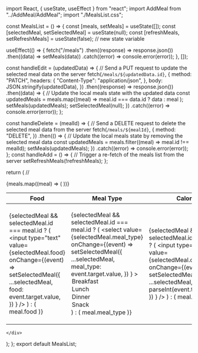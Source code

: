 import React, { useState, useEffect } from "react";
import AddMeal from "../AddMeal/AddMeal";
import "./MealsList.css";

const MealsList = () => {
  const [meals, setMeals] = useState([]);
  const [selectedMeal, setSelectedMeal] = useState(null);
  const [refreshMeals, setRefreshMeals] = useState(false); // new state variable

  useEffect(() => {
    fetch("/meals")
      .then((response) => response.json())
      .then((data) => setMeals(data))
      .catch((error) => console.error(error));
  }, []);

  const handleEdit = (updatedData) => {
    // Send a PUT request to update the selected meal data on the server
    fetch(`/meals/${updatedData.id}`, {
      method: "PATCH",
      headers: {
        "Content-Type": "application/json",
      },
      body: JSON.stringify(updatedData),
    })
      .then((response) => response.json())
      .then((data) => {
        // Update the local meals state with the updated data
        const updatedMeals = meals.map((meal) =>
          meal.id === data.id ? data : meal
        );
        setMeals(updatedMeals);
        setSelectedMeal(null);
      })
      .catch((error) => console.error(error));
  };

  const handleDelete = (mealId) => {
    // Send a DELETE request to delete the selected meal data from the server
    fetch(`/meals/${mealId}`, {
      method: "DELETE",
    })
      .then(() => {
        // Update the local meals state by removing the selected meal data
        const updatedMeals = meals.filter((meal) => meal.id !== mealId);
        setMeals(updatedMeals);
      })
      .catch((error) => console.error(error));
  };
  const handleAdd = () => {
    // Trigger a re-fetch of the meals list from the server
    setRefreshMeals(!refreshMeals);
  };

  return (
    // <div className="meals-list">
    <div className="meal-container">
      <div className="add-meal-container">
        <AddMeal onAdd={handleAdd} />
      </div>
      <div className="meal-table-container">
        <table className="meals-table">
          <thead>
            <tr>
              <th>Food</th>
              <th>Meal Type</th>
              <th>Calories</th>
              <th>Action</th>
            </tr>
          </thead>
          <tbody>
            {meals.map((meal) => (
              <tr key={meal.id}>
                <td>
                  {selectedMeal && selectedMeal.id === meal.id ? (
                    <input
                      type="text"
                      value={selectedMeal.food}
                      onChange={(event) =>
                        setSelectedMeal({
                          ...selectedMeal,
                          food: event.target.value,
                        })
                      }
                    />
                  ) : (
                    meal.food
                  )}
                </td>
                <td>
                  {selectedMeal && selectedMeal.id === meal.id ? (
                    <select
                      value={selectedMeal.meal_type}
                      onChange={(event) =>
                        setSelectedMeal({
                          ...selectedMeal,
                          meal_type: event.target.value,
                        })
                      }
                    >
                      <option value="breakfast">Breakfast</option>
                      <option value="lunch">Lunch</option>
                      <option value="dinner">Dinner</option>
                      <option value="snack">Snack</option>
                    </select>
                  ) : (
                    meal.meal_type
                  )}
                </td>
                <td>
                  {selectedMeal && selectedMeal.id === meal.id ? (
                    <input
                      type="number"
                      value={selectedMeal.calories}
                      onChange={(event) =>
                        setSelectedMeal({
                          ...selectedMeal,
                          calories: parseInt(event.target.value),
                        })
                      }
                    />
                  ) : (
                    meal.calories
                  )}
                </td>
                <td>
                  {selectedMeal && selectedMeal.id === meal.id ? (
                    <>
                      <button onClick={() => handleEdit(selectedMeal)}>
                        Save
                      </button>
                      <button onClick={() => setSelectedMeal(null)}>
                        Cancel
                      </button>
                    </>
                  ) : (
                    <>
                      <button
                        className="edit-btn"
                        onClick={() => setSelectedMeal(meal)}
                      >
                        Edit
                      </button>
                      <button
                        className="delete-btn"
                        onClick={() => handleDelete(meal.id)}
                      >
                        Delete
                      </button>
                    </>
                  )}
                </td>
              </tr>
            ))}
          </tbody>
        </table>
      </div>
      
    </div>
  );
};
export default MealsList;
